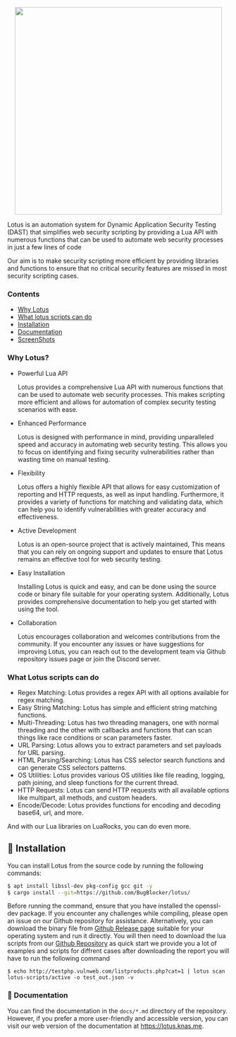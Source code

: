 <p align="center">
<p align="center">
<img src="https://user-images.githubusercontent.com/45688522/222855427-5a328880-1ded-4adf-ac8e-35d0ba1c8cdd.png" width="470px" >
<!-- img src="https://user-images.githubusercontent.com/45688522/222831284-09899d3b-322b-4215-ba99-8294d4bf8a9b.png" width="170px" -->
</p>
Lotus is an automation system for Dynamic Application Security Testing (DAST) that simplifies web security scripting by providing a Lua API with numerous functions that can be used to automate web security processes in just a few lines of code

Our aim is to make security scripting more efficient by providing libraries and functions to ensure that no critical security features are missed in most security scripting cases.

### Contents
- [Why Lotus](#why-lotus)
- [What lotus scripts can do](#what-lotus-scripts-can-do)
- [Installation](#rocket-installation)
- [Documentation](#book-documentation)
- [ScreenShots](#screenshots)

### Why Lotus?
- Powerful Lua API

    Lotus provides a comprehensive Lua API with numerous functions that can be used to automate web security processes. This makes scripting more efficient and allows for automation of complex security testing scenarios with ease.

- Enhanced Performance

    Lotus is designed with performance in mind, providing unparalleled speed and accuracy in automating web security testing. This allows you to focus on identifying and fixing security vulnerabilities rather than wasting time on manual testing.

- Flexibility

    Lotus offers a highly flexible API that allows for easy customization of reporting and HTTP requests, as well as input handling. Furthermore, it provides a variety of functions for matching and validating data, which can help you to identify vulnerabilities with greater accuracy and effectiveness.

- Active Development

    Lotus is an open-source project that is actively maintained, This means that you can rely on ongoing support and updates to ensure that Lotus remains an effective tool for web security testing.

- Easy Installation

    Installing Lotus is quick and easy, and can be done using the source code or binary file suitable for your operating system. Additionally, Lotus provides comprehensive documentation to help you get started with using the tool.

- Collaboration

    Lotus encourages collaboration and welcomes contributions from the community. If you encounter any issues or have suggestions for improving Lotus, you can reach out to the development team via Github repository issues page or join the Discord server.


### What Lotus scripts can do
- Regex Matching: Lotus provides a regex API with all options available for regex matching.
- Easy String Matching: Lotus has simple and efficient string matching functions.
- Multi-Threading: Lotus has two threading managers, one with normal threading and the other with callbacks and functions that can scan things like race conditions or scan parameters faster.
- URL Parsing: Lotus allows you to extract parameters and set payloads for URL parsing.
- HTML Parsing/Searching: Lotus has CSS selector search functions and can generate CSS selectors patterns.
- OS Utilities: Lotus provides various OS utilities like file reading, logging, path joining, and sleep functions for the current thread.
- HTTP Requests: Lotus can send HTTP requests with all available options like multipart, all methods, and custom headers.
- Encode/Decode: Lotus provides functions for encoding and decoding base64, url, and more.

And with our Lua libraries on LuaRocks, you can do even more. 


## :rocket: Installation
You can install Lotus from the source code by running the following commands:
```bash
$ apt install libssl-dev pkg-config gcc git -y
$ cargo install --git=https://github.com/BugBlocker/lotus/
```

Before running the command, ensure that you have installed the openssl-dev package. If you encounter any challenges while compiling, please open an issue on our Github repository for assistance. Alternatively, you can download the binary file from [Github Release page](https://github.com/BugBlocker/lotus/releases) suitable for your operating system and run it directly.
You will then need to download the lua scripts from our [Github Repository](https://github.com/BugBlocker/lotus-scripts) as quick start 
we provide you a lot of examples and scripts for diffrent cases
after downloading the report you will have to run the following command
```
$ echo http://testphp.vulnweb.com/listproducts.php?cat=1 | lotus scan lotus-scripts/active -o test_out.json -v
```


### :book: Documentation
You can find the documentation in the `docs/*.md` directory of the repository. However, if you prefer a more user-friendly and accessible version, you can visit our web version of the documentation at https://lotus.knas.me.
